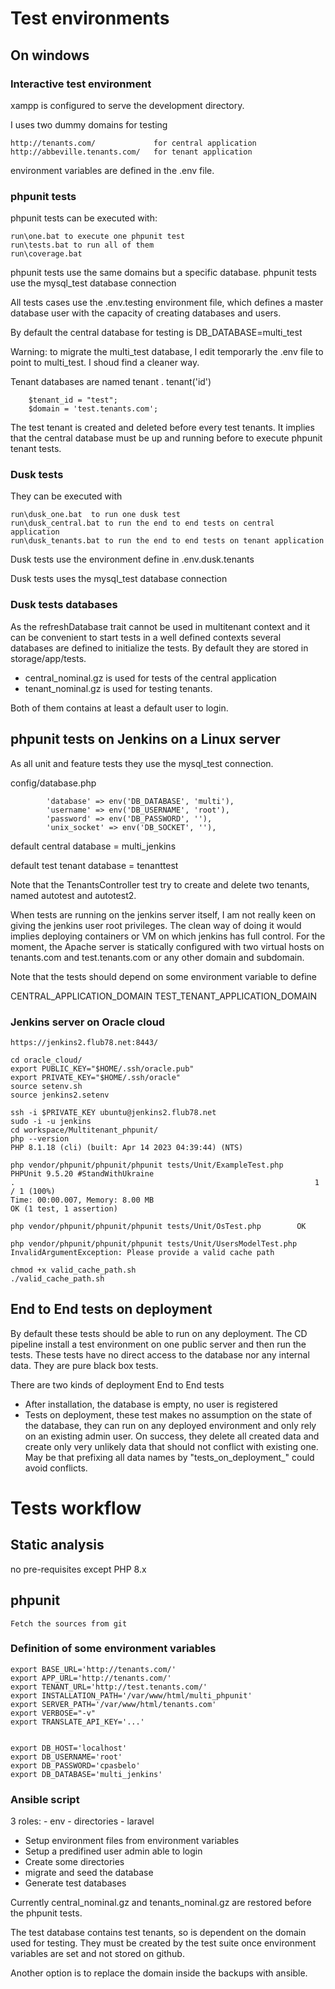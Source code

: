 # Test environments

## On windows

### Interactive test environment

xampp is configured to serve the development directory.

I uses two dummy domains for testing

    http://tenants.com/             for central application    
    http://abbeville.tenants.com/   for tenant application
    
environment variables are defined in the .env file.

### phpunit tests

phpunit tests can be executed with:

	run\one.bat to execute one phpunit test
	run\tests.bat to run all of them
	run\coverage.bat

phpunit tests use the same domains but a specific database. phpunit tests use the mysql_test database connection

All tests cases use the .env.testing environment file, which defines a master database user with the capacity of creating databases and users.

By default the central database for testing is
DB_DATABASE=multi_test

Warning: to migrate the multi_test database, I edit temporarly the .env file to point to multi_test. I shoud find a cleaner way.

Tenant databases are named tenant . tenant('id')

        $tenant_id = "test";
        $domain = 'test.tenants.com';

The test tenant is created and deleted before every test tenants. It implies that the central database must be up and running before to execute phpunit tenant tests.

### Dusk tests

They can be executed with

	run\dusk_one.bat  to run one dusk test
	run\dusk_central.bat to run the end to end tests on central application
	run\dusk_tenants.bat to run the end to end tests on tenant application

Dusk tests use the environment define in .env.dusk.tenants

Dusk tests uses the mysql_test database connection

### Dusk tests databases

As the refreshDatabase trait cannot be used in multitenant context and it can be convenient to start tests in a well defined contexts several databases are defined to initialize the tests. By default they are stored in storage/app/tests.

* central_nominal.gz is used for tests of the central application
* tenant_nominal.gz is used for testing tenants.

Both of them contains at least a default user to login.



## phpunit tests on Jenkins on a Linux server

As all unit and feature tests they use the mysql_test connection.

config/database.php

            'database' => env('DB_DATABASE', 'multi'),
            'username' => env('DB_USERNAME', 'root'),
            'password' => env('DB_PASSWORD', ''),
            'unix_socket' => env('DB_SOCKET', ''),

default central database = multi_jenkins

default test tenant database = tenanttest

Note that the TenantsController test try to create and delete two tenants, named autotest and autotest2.

When tests are running on the jenkins server itself, I am not really keen on giving the jenkins user root privileges. The clean way of doing it would implies deploying containers or VM on which jenkins has full control.
For the moment, the Apache server is statically configured with two virtual hosts on tenants.com and test.tenants.com or any other domain and subdomain. 

Note that the tests should depend on some environment variable to define

CENTRAL_APPLICATION_DOMAIN
TEST_TENANT_APPLICATION_DOMAIN


### Jenkins server on Oracle cloud

    https://jenkins2.flub78.net:8443/

    cd oracle_cloud/
    export PUBLIC_KEY="$HOME/.ssh/oracle.pub"
    export PRIVATE_KEY="$HOME/.ssh/oracle"
    source setenv.sh
    source jenkins2.setenv

    ssh -i $PRIVATE_KEY ubuntu@jenkins2.flub78.net
    sudo -i -u jenkins
    cd workspace/Multitenant_phpunit/
    php --version
    PHP 8.1.18 (cli) (built: Apr 14 2023 04:39:44) (NTS)

    php vendor/phpunit/phpunit/phpunit tests/Unit/ExampleTest.php
    PHPUnit 9.5.20 #StandWithUkraine
    .                                                                   1 / 1 (100%)
    Time: 00:00.007, Memory: 8.00 MB
    OK (1 test, 1 assertion)

    php vendor/phpunit/phpunit/phpunit tests/Unit/OsTest.php        OK

    php vendor/phpunit/phpunit/phpunit tests/Unit/UsersModelTest.php
    InvalidArgumentException: Please provide a valid cache path

    chmod +x valid_cache_path.sh
    ./valid_cache_path.sh

## End to End tests on deployment

By default these tests should be able to run on any deployment. The CD pipeline install a test environment on one public server and then run the tests. These tests have no direct access to the database nor any internal data. They are pure black box tests.

There are two kinds of deployment End to End tests
* After installation, the database is empty, no user is registered
* Tests on deployment, these test makes no assumption on the state of the database, they can run on any deployed environment and only rely on an existing admin user. On success, they delete all created data and create only very unlikely data that should not conflict with existing one. May be that prefixing all data names by "tests_on_deployment_" could avoid conflicts. 

# Tests workflow

## Static analysis

no pre-requisites except PHP 8.x

## phpunit

    Fetch the sources from git
    
### Definition of some environment variables

    export BASE_URL='http://tenants.com/'
    export APP_URL='http://tenants.com/'
    export TENANT_URL='http://test.tenants.com/'
    export INSTALLATION_PATH='/var/www/html/multi_phpunit'
    export SERVER_PATH='/var/www/html/tenants.com'
    export VERBOSE="-v"
    export TRANSLATE_API_KEY='...'


    export DB_HOST='localhost'
    export DB_USERNAME='root'
    export DB_PASSWORD='cpasbelo'
    export DB_DATABASE='multi_jenkins'

### Ansible script

3 roles:
    - env
    - directories
    - laravel
    
* Setup environment files from environment variables
* Setup a predifined user admin able to login
* Create some directories
* migrate and seed the database
* Generate test databases

Currently central_nominal.gz and tenants_nominal.gz are restored before the phpunit tests.

The test database contains test tenants, so is dependent on the domain used for testing. They must be created by the test suite once environment variables are set and not stored on github.

Another option is to replace the domain inside the backups with ansible.

    